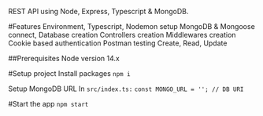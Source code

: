 REST API using Node, Express, Typescript & MongoDB.

#Features
Environment, Typescript, Nodemon setup
MongoDB & Mongoose connect, Database creation
Controllers creation
Middlewares creation
Cookie based authentication
Postman testing
Create, Read, Update

##Prerequisites
Node version 14.x

#Setup project
Install packages
```npm i```

Setup MongoDB URL 
In ```src/index.ts:```
```const MONGO_URL = ''; // DB URI```

#Start the app
```npm start```
